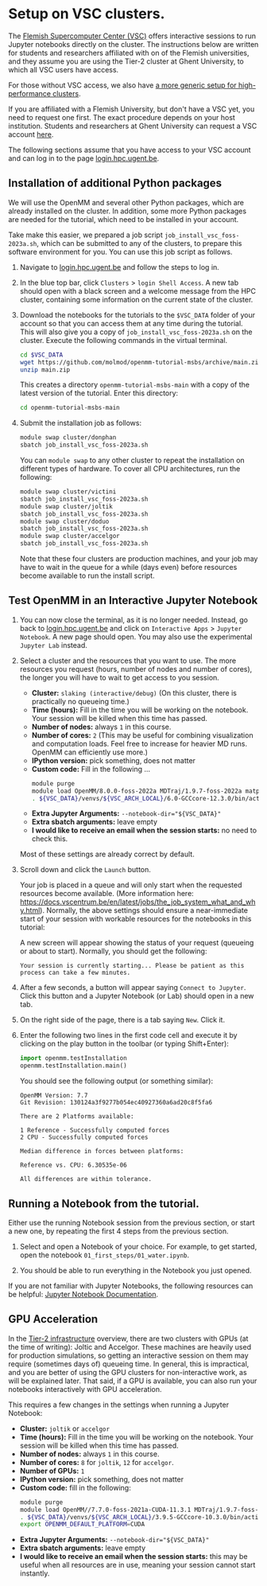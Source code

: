 # Setup on VSC clusters.

The [Flemish Supercomputer Center (VSC)](https://www.vscentrum.be/) offers interactive sessions to run Jupyter notebooks directly on the cluster.
The instructions below are written for students and researchers affiliated with on of the Flemish universities, and they assume you are using the Tier-2 cluster at Ghent University, to which all VSC users have access.

For those without VSC access, we also have [a more generic setup for high-performance clusters](setup_hpc.md).

If you are affiliated with a Flemish University, but don't have a VSC yet, you need to request one first.
The exact procedure depends on your host institution.
Students and researchers at Ghent University can request a VSC account [here](https://www.ugent.be/hpc/en/access/policy/access).

The following sections assume that you have access to your VSC account and can log in to the page [login.hpc.ugent.be](https://login.hpc.ugent.be).


## Installation of additional Python packages

We will use the OpenMM and several other Python packages, which are already installed on the cluster.
In addition, some more Python packages are needed for the tutorial, which need to be installed in your account.

Take make this easier, we prepared a job script `job_install_vsc_foss-2023a.sh`, which can be submitted to any of the clusters, to prepare this software environment for you.
You can use this job script as follows.

1. Navigate to [login.hpc.ugent.be](https://login.hpc.ugent.be) and follow the steps to log in.

1. In the blue top bar, click `Clusters` > `login Shell Access`.
   A new tab should open with a black screen and a welcome message from the HPC cluster,
   containing some information on the current state of the cluster.

1. Download the notebooks for the tutorials to the `$VSC_DATA` folder of your account so that you can access them at any time during the tutorial.
   This will also give you a copy of `job_install_vsc_foss-2023a.sh` on the cluster.
   Execute the following commands in the virtual terminal.

   ```bash
   cd $VSC_DATA
   wget https://github.com/molmod/openmm-tutorial-msbs/archive/main.zip
   unzip main.zip
   ```

   This creates a directory `openmm-tutorial-msbs-main` with a copy of the latest version of the tutorial.
   Enter this directory:

   ```bash
   cd openmm-tutorial-msbs-main
   ```

1. Submit the installation job as follows:

   ```bash
   module swap cluster/donphan
   sbatch job_install_vsc_foss-2023a.sh
   ```

   You can `module swap` to any other cluster to repeat the installation on different types of hardware.
   To cover all CPU architectures, run the following:

   ```bash
   module swap cluster/victini
   sbatch job_install_vsc_foss-2023a.sh
   module swap cluster/joltik
   sbatch job_install_vsc_foss-2023a.sh
   module swap cluster/doduo
   sbatch job_install_vsc_foss-2023a.sh
   module swap cluster/accelgor
   sbatch job_install_vsc_foss-2023a.sh
   ```

   Note that these four clusters are production machines, and your job may have to wait in the queue for a while (days even) before resources become available to run the install script.


## Test OpenMM in an Interactive Jupyter Notebook

1. You can now close the terminal, as it is no longer needed.
   Instead, go back to [login.hpc.ugent.be](https://login.hpc.ugent.be) and click on `Interactive Apps` > `Jupyter Notebook`.
   A new page should open.
   You may also use the experimental `Jupyter Lab` instead.

1. Select a cluster and the resources that you want to use.
   The more resources you request (hours, number of nodes and number of cores), the longer you will have to wait to get access to you session.

   - **Cluster:** `slaking (interactive/debug)` (On this cluster, there is practically no queueing time.)
   - **Time (hours):** Fill in the time you will be working on the notebook.
     Your session will be killed when this time has passed.
   - **Number of nodes:** always `1` in this course.
   - **Number of cores:** `2` (This may be useful for combining visualization and computation loads. Feel free to increase for heavier MD runs. OpenMM can efficiently use more.)
   - **IPython version:** pick something, does not matter
   - **Custom code:** Fill in the following ...
     ```bash
     module purge
     module load OpenMM/8.0.0-foss-2022a MDTraj/1.9.7-foss-2022a matplotlib/3.5.2-foss-2022a jax/0.3.25-foss-2022a lxml/4.9.2-GCCcore-12.3.0 PyYAML/6.0-GCCcore-12.3.0
     . ${VSC_DATA}/venvs/${VSC_ARCH_LOCAL}/6.0-GCCcore-12.3.0/bin/activate
     ```
   - **Extra Jupyter Arguments:** `--notebook-dir="${VSC_DATA}"`
   - **Extra sbatch arguments:** leave empty
   - **I would like to receive an email when the session starts:** no need to check this.

   Most of these settings are already correct by default.

1. Scroll down and click the `Launch` button.

   Your job is placed in a queue and will only start when the requested resources become available.
   (More information here: https://docs.vscentrum.be/en/latest/jobs/the_job_system_what_and_why.html).
   Normally, the above settings should ensure a near-immediate start of your session with workable resources for the notebooks in this tutorial:

   A new screen will appear showing the status of your request (queueing or about to start).
   Normally, you should get the following:

   ```
   Your session is currently starting... Please be patient as this process can take a few minutes.
   ```

1. After a few seconds, a button will appear saying `Connect to Jupyter`.
   Click this button and a Jupyter Notebook (or Lab) should open in a new tab.

1. On the right side of the page, there is a tab saying `New`. Click it.

1. Enter the following two lines in the first code cell and execute it by clicking on the play button in the toolbar (or typing Shift+Enter):

   ```python
   import openmm.testInstallation
   openmm.testInstallation.main()
   ```

   You should see the following output (or something similar):

   ```
   OpenMM Version: 7.7
   Git Revision: 130124a3f9277b054ec40927360a6ad20c8f5fa6

   There are 2 Platforms available:

   1 Reference - Successfully computed forces
   2 CPU - Successfully computed forces

   Median difference in forces between platforms:

   Reference vs. CPU: 6.30535e-06

   All differences are within tolerance.
   ```


## Running a Notebook from the tutorial.

Either use the running Notebook session from the previous section, or start a new one, by repeating the first 4 steps from the previous section.

1. Select and open a Notebook of your choice.
   For example, to get started, open the notebook `01_first_steps/01_water.ipynb`.

1. You should be able to run everything in the Notebook you just opened.

If you are not familiar with Jupyter Notebooks, the following resources can be helpful: [Jupyter Notebook Documentation](https://jupyter-notebook.readthedocs.io/en/latest/notebook.html).


## GPU Acceleration

In the [Tier-2 infrastructure](https://www.ugent.be/hpc/en/infrastructure) overview, there are two clusters with GPUs (at the time of writing): Joltic and Accelgor.
These machines are heavily used for production simulations, so getting an interactive session on them may require (sometimes days of) queueing time.
In general, this is impractical, and you are better of using the GPU clusters for non-interactive work, as will be explained later.
That said, if a GPU is available, you can also run your notebooks interactively with GPU acceleration.

This requires a few changes in the settings when running a Jupyter Notebook:

- **Cluster:** `joltik` or `accelgor`
- **Time (hours):** Fill in the time you will be working on the notebook.
  Your session will be killed when this time has passed.
- **Number of nodes:** always `1` in this course.
- **Number of cores:** `8` for `joltik`, `12` for `accelgor`.
- **Number of GPUs:** `1`
- **IPython version:** pick something, does not matter
- **Custom code:** fill in the following:
  ```bash
  module purge
  module load OpenMM//7.7.0-foss-2021a-CUDA-11.3.1 MDTraj/1.9.7-foss-2021a matplotlib/3.4.2-foss-2021a jax/0.3.9-foss-2021a lxml/4.6.3-GCCcore-10.3.0 PyYAML/5.4.1-GCCcore-10.3.0
  . ${VSC_DATA}/venvs/${VSC_ARCH_LOCAL}/3.9.5-GCCcore-10.3.0/bin/activate
  export OPENMM_DEFAULT_PLATFORM=CUDA
  ```
- **Extra Jupyter Arguments:** `--notebook-dir="${VSC_DATA}"`
- **Extra sbatch arguments:** leave empty
- **I would like to receive an email when the session starts:** this may be useful when all resources are in use, meaning your session cannot start instantly.
